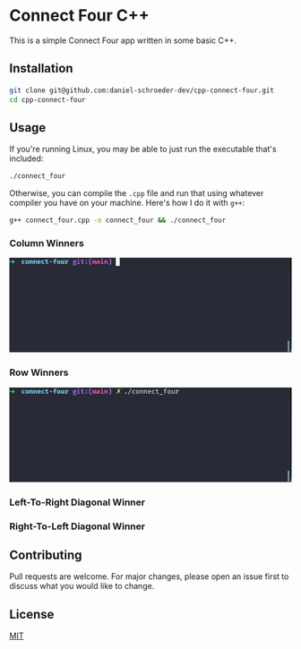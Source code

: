 # Connect Four C++

This is a simple Connect Four app written in some basic C++.

## Installation


```bash
git clone git@github.com:daniel-schroeder-dev/cpp-connect-four.git
cd cpp-connect-four
```

## Usage

If you're running Linux, you may be able to just run the executable that's included:

```bash
./connect_four
```

Otherwise, you can compile the `.cpp` file and run that using whatever compiler you have on your machine. Here's how I do it with `g++`:

```bash
g++ connect_four.cpp -o connect_four && ./connect_four
```

### Column Winners

![connect four column winner gif](connect-four-column-winner.gif)

### Row Winners

![connect four row winner gif](connect-four-row-winner.gif)

### Left-To-Right Diagonal Winner

### Right-To-Left Diagonal Winner

## Contributing
Pull requests are welcome. For major changes, please open an issue first to discuss what you would like to change.

## License
[MIT](https://choosealicense.com/licenses/mit/)
